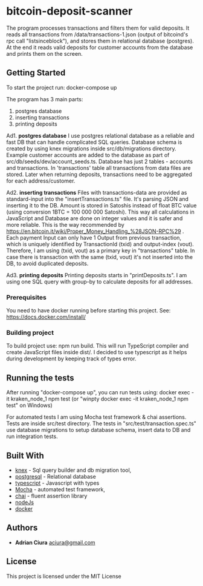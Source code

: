 # bitcoin-deposit-scanner

The program processes transactions and filters them for valid deposits. 
It reads all transactions from /data/transactions-1.json (output of bitcoind's rpc call "listsinceblock"), and stores them in relational database (postgres). 
At the end it reads valid deposits for customer accounts from the database and prints them on the screen. 

## Getting Started

To start the project run: 
docker-compose up

The program has 3 main parts: 
1. postgres database 
2. inserting transactions 
3. printing deposits 

Ad1. **postgres database**
I use postgres relational database as a reliable and fast DB that can handle complicated SQL queries. Database schema is created by using knex migrations inside src/db/migrations directory. 
Example customer accounts are added to the database as part of src/db/seeds/dev/account_seeds.ts. 
Database has just 2 tables - accounts and transactions. 
In 'transactions' table all transactions from data files are stored. Later when returning deposits, transactions need to be aggregated for each address/customer. 

Ad2. **inserting transactions** 
Files with transactions-data are provided as standard-input into the "insertTransactions.ts" file. It's parsing JSON and inserting it to the DB. Amount is stored in Satoshis instead of float BTC value (using conversion 1BTC = 100 000 000 Satoshi). This way all calculations in JavaScript and Database are done on integer values and it is safer and more reliable. This is the way recommended by  https://en.bitcoin.it/wiki/Proper_Money_Handling_%28JSON-RPC%29 . 
Each payment Input can only have 1 Output from previous transaction, which is uniquely identified by TransactionId (txid) and output-index (vout). Therefore, I am using (txid, vout) as a primary key in "transactions" table. In case there is transaction with the same (txid, vout) it's not inserted into the DB, to avoid duplicated deposits.

Ad3. **printing deposits**
Printing deposits starts in "printDeposits.ts". I am using one SQL query with group-by to calculate deposits for all addresses. 

### Prerequisites

You need to have docker running before starting this project. See: https://docs.docker.com/install/ 

### Building project

To build project use: npm run build.
This will run TypeScript compiler and create JavaScript files inside dist/.
I decided to use typescript as it helps during development by keeping track of types error.

## Running the tests

After running "docker-compose up", you can run tests using: 
docker exec -it kraken_node_1 npm test
(or "winpty docker exec -it kraken_node_1 npm test" on Windows)

For automated tests I am using Mocha test framework & chai assertions. Tests are inside src/test directory. 
The tests in "src/test/transaction.spec.ts" use database migrations to setup database schema, insert data to DB and run integration tests.

## Built With

* [knex](http://knexjs.org/) - Sql query builder and db migration tool, 
* [postgresql](https://www.postgresql.org/) - Relational database 
* [typescript](https://www.typescriptlang.org/) - Javascript with types 
* [Mocha](https://mochajs.org/) - automated test framework, 
* [chai](http://www.chaijs.com/) - fluent assertion library
* [nodeJs](https://nodejs.org/en/)  
* [docker](https://www.docker.com/) 

## Authors

* **Adrian Ciura** aciura@gmail.com

## License

This project is licensed under the MIT License
